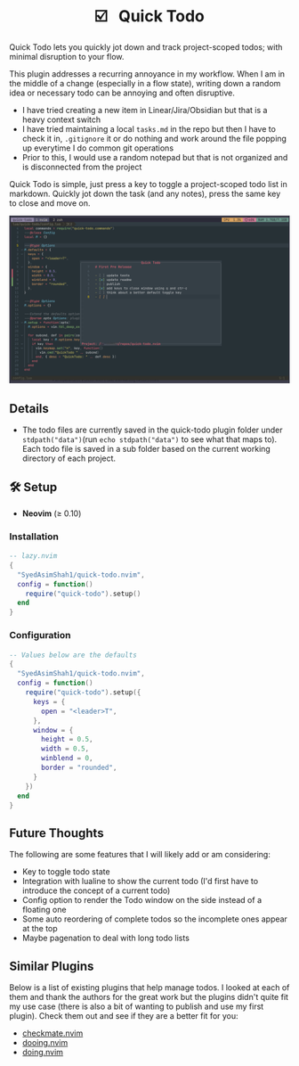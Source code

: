 <h1 align="center">☑️ &nbsp;&nbsp;Quick Todo</h1>

Quick Todo lets you quickly jot down and track project-scoped todos;
with minimal disruption to your flow.

This plugin addresses a recurring annoyance in my workflow.
When I am in the middle of a change (especially in a flow state), writing down a
random idea or necessary todo can be annoying and often disruptive.

- I have tried creating a new item in Linear/Jira/Obsidian but that is a heavy
  context switch
- I have tried maintaining a local `tasks.md` in the repo but then I have
  to check it in, `.gitignore` it or do nothing and work around the file popping up everytime
  I do common git operations
- Prior to this, I would use a random notepad but that is not organized
  and is disconnected from the project

Quick Todo is simple, just press a key to toggle a project-scoped todo list in
markdown. Quickly jot down the task (and any notes), press the same key to close
and move on.

![Quick Todo Demo](./img/example.png)

## Details

- The todo files are currently saved in the quick-todo plugin folder under
  `stdpath("data")`(run `echo stdpath("data")` to see what that maps to).
  Each todo file is saved in a sub folder based on the current working directory of
  each project.

## 🛠️ Setup

- **Neovim** (≥ 0.10)

### Installation

```lua
-- lazy.nvim
{
  "SyedAsimShah1/quick-todo.nvim",
  config = function()
    require("quick-todo").setup()
  end
}
```

### Configuration

```lua
-- Values below are the defaults
{
  "SyedAsimShah1/quick-todo.nvim",
  config = function()
    require("quick-todo").setup({
      keys = {
        open = "<leader>T",
      },
      window = {
        height = 0.5,
        width = 0.5,
        winblend = 0,
        border = "rounded",
      }
    })
  end
}
```

## Future Thoughts

The following are some features that I will likely add or am considering:

- Key to toggle todo state
- Integration with lualine to show the current todo (I'd first have to
  introduce the concept of a current todo)
- Config option to render the Todo window on the side instead of a floating one
- Some auto reordering of complete todos so the incomplete ones appear at the top
- Maybe pagenation to deal with long todo lists

## Similar Plugins

Below is a list of existing plugins that help manage todos. I looked at each of
them and thank the authors for the great work but the plugins didn't quite fit my
use case (there is also a bit of wanting to publish and use my first plugin).
Check them out and see if they are a better fit for you:

- [checkmate.nvim](https://github.com/bngarren/checkmate.nvim)
- [dooing.nvim](https://github.com/atiladefreitas/dooing)
- [doing.nvim](https://github.com/Hashino/doing.nvim)
